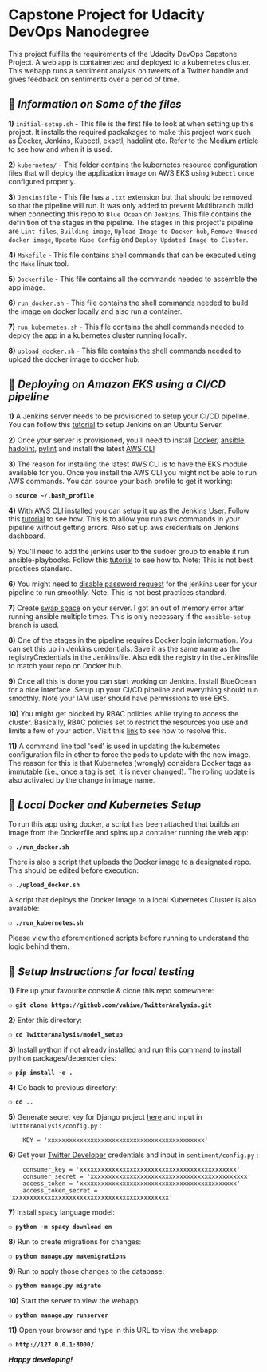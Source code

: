 # Capstone Project for Udacity DevOps Nanodegree

This project fulfills the requirements of the Udacity DevOps Capstone Project. A web app is containerized and deployed to a kubernetes cluster. This webapp runs a sentiment analysis on tweets of a Twitter handle and gives feedback on sentiments over a period of time.

## :page_with_curl:  _Information on Some of the files_

**1)** `initial-setup.sh` - This file is the first file to look at when setting up this project. It installs the required packakages to make this project work such as Docker, Jenkins, Kubectl, eksctl, hadolint etc. Refer to the Medium article to see how and when it is used.

**2)** `kubernetes/` - This folder contains the kubernetes resource configuration files that will deploy the application image on AWS EKS using `kubectl` once configured properly.

**3)** `Jenkinsfile` - This file has a `.txt` extension but that should be removed so that the pipeline will run. It was only added to prevent Multibranch build when connecting this repo to `Blue Ocean` on `Jenkins`. This file contains the definition of the stages in the pipeline. The stages in this project's pipeline are `Lint files`, `Building image`, `Upload Image to Docker hub`, `Remove Unused docker image`, `Update Kube Config` and `Deploy Updated Image to Cluster`.

**4)** `Makefile` - This file contains shell commands that can be executed using the `Make` linux tool.

**5)** `Dockerfile` - This file contains all the commands needed to assemble the app image.

**6)** `run_docker.sh` - This file contains the shell commands needed to build the image on docker locally and also run a container.

**7)** `run_kubernetes.sh` - This file contains the shell commands needed to deploy the app in a kubernetes cluster running locally.

**8)** `upload_docker.sh` - This file contains the shell commands needed to upload the docker image to docker hub.

## :page_with_curl:  _Deploying on Amazon EKS using a CI/CD pipeline_

**1)** A Jenkins server needs to be provisioned to setup your CI/CD pipeline. You can follow this [tutorial](https://www.digitalocean.com/community/tutorials/how-to-install-jenkins-on-ubuntu-18-04) to setup Jenkins on an Ubuntu Server. 

**2)** Once your server is provisioned, you'll need to install [Docker](https://www.digitalocean.com/community/tutorials/how-to-install-and-use-docker-on-ubuntu-18-04), [ansible](https://www.techrepublic.com/article/how-to-install-ansible-on-ubuntu-server-18-04/), [hadolint](https://github.com/hadolint/hadolint), [pylint](https://www.pylint.org/) and install the latest [AWS CLI](https://docs.aws.amazon.com/cli/latest/userguide/install-cliv2.html)

**3)** The reason for installing the latest AWS CLI is to have the EKS module available for you. Once you install the AWS CLI you might not be able to run AWS commands. You can source your bash profile to get it working:

__`❍ source ~/.bash_profile `__

**4)** With AWS CLI installed you can setup it up as the Jenkins User. Follow this [tutorial](https://docs.aws.amazon.com/systems-manager/latest/userguide/automation-jenkins.html) to see how. This is to allow you run aws commands in your pipeline without getting errors. Also set up aws credentials on Jenkins dashboard.

**5)** You'll need to add the jenkins user to the sudoer group to enable it run ansible-playbooks. Follow this [tutorial](https://embeddedartistry.com/blog/2017/11/16/jenkins-running-steps-as-sudo/) to see how to. Note: This is not best practices standard.

**6)** You might need to [disable password request](https://stackoverflow.com/questions/17940612/authentication-error-in-jenkins-on-using-sudo) for the jenkins user for your pipeline to run smoothly. Note: This is not best practices standard.

**7)** Create [swap space](https://medium.com/@vahiwe/setting-up-openvino-in-the-cloud-b99599f157eb) on your server. I got an out of memory error after running ansible multiple times. This is only necessary if the `ansible-setup` branch is used.

**8)** One of the stages in the pipeline requires Docker login information. You can set this up in Jenkins credentials. Save it as the same name as the registryCredentials in the Jenkinsfile. Also edit the registry in the Jenkinsfile to match your repo on Docker hub.

**9)** Once all this is done you can start working on Jenkins. Install BlueOcean for a nice interface. Setup up your CI/CD pipeline and everything should run smoothly. Note your IAM user should have permissions to use EKS.

**10)** You might get blocked by RBAC policies while trying to access the cluster. Basically, RBAC policies set to restrict the resources you use and limits a few of your action. Visit this [link](https://www.edureka.co/community/34714/code-error-403-when-trying-to-access-kubernetes-cluster) to see how to resolve this. 

**11)** A command line tool 'sed' is used in updating the kubernetes configuration file in other to force the pods to update with the new image. The reason for this is that Kubernetes (wrongly) considers Docker tags as immutable (i.e., once a tag is set, it is never changed). The rolling update is also activated by the change in image name.   

## :page_with_curl:  _Local Docker and Kubernetes Setup_

To run this app using docker, a script has been attached that builds an image from the Dockerfile and spins up a container running the web app:

__`❍ ./run_docker.sh `__

There is also a script that uploads the Docker image to a designated repo. This should be edited before execution:

__`❍ ./upload_docker.sh `__

A script that deploys the Docker Image to a local Kubernetes Cluster is also available:

__`❍ ./run_kubernetes.sh `__

Please view the aforementioned scripts before running to understand the logic behind them.


## :page_with_curl:  _Setup Instructions for local testing_

**1)** Fire up your favourite console & clone this repo somewhere:

__`❍ git clone https://github.com/vahiwe/TwitterAnalysis.git`__

**2)** Enter this directory:

__`❍ cd TwitterAnalysis/model_setup`__

**3)** Install [python](https://www.python.org/) if not already installed and run this command to install python packages/dependencies:

__`❍ pip install -e . `__

**4)** Go back to previous directory:

__`❍ cd .. `__

**5)** Generate secret key for Django project [here](https://miniwebtool.com/django-secret-key-generator/) and input in `TwitterAnalysis/config.py` :

``` 
    KEY = 'xxxxxxxxxxxxxxxxxxxxxxxxxxxxxxxxxxxxxxxxxxxx'
```

**6)** Get your [Twitter Developer](https://developer.twitter.com/) credentials and input in `sentiment/config.py` :
```
    consumer_key = 'xxxxxxxxxxxxxxxxxxxxxxxxxxxxxxxxxxxxxxxxxxxx' 
    consumer_secret = 'xxxxxxxxxxxxxxxxxxxxxxxxxxxxxxxxxxxxxxxxxxxx'
    access_token = 'xxxxxxxxxxxxxxxxxxxxxxxxxxxxxxxxxxxxxxxxxxxx' 
    access_token_secret = 'xxxxxxxxxxxxxxxxxxxxxxxxxxxxxxxxxxxxxxxxxxxx' 
```

**7)** Install spacy language model:

__`❍ python -m spacy download en `__

**8)** Run to create migrations for changes:

__`❍ python manage.py makemigrations`__

**9)** Run to apply those changes to the database:

__`❍ python manage.py migrate`__

**10)** Start the server to view the webapp:

__`❍ python manage.py runserver `__

**11)** Open your browser and type in this URL to view the webapp:

__`❍ http://127.0.0.1:8000/`__

__*Happy developing!*__
